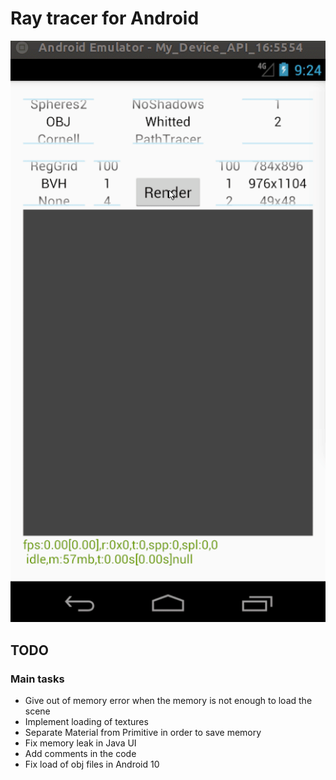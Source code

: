 # Ray tracer for Android

![alt text](Example.gif)

## TODO

### Main tasks

* Give out of memory error when the memory is not enough to load the scene
* Implement loading of textures
* Separate Material from Primitive in order to save memory
* Fix memory leak in Java UI
* Add comments in the code
* Fix load of obj files in Android 10